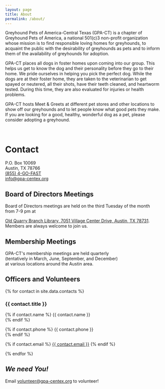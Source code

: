 ```yaml
---
layout: page
title: About
permalink: /about/
---
```


Greyhound Pets of America-Central Texas (GPA-CT) is a chapter of Greyhound Pets of America, a national 501(c)3
non-profit organization whose mission is to find responsible loving homes for greyhounds, to acquaint the public with
the desirability of greyhounds as pets and to inform them of the availability of greyhounds for adoption.

GPA-CT places all dogs in foster homes upon coming into our group.  This helps us get to know the dog and their
personality before they go to their home.  We pride ourselves in helping you pick the perfect dog.  While the dogs are at
their foster home, they are taken to the veterinarian to get spayed or neutered, all their shots, have their teeth
cleaned, and heartworm tested.  During this time, they are also evaluated for injuries or health problems.

GPA-CT hosts Meet & Greets at different pet stores and other locations to show off our greyhounds and to let people know
what good pets they make.  If you are looking for a good, healthy, wonderful dog as a pet, please consider adopting a
greyhound.

<br>
<div class="text-center">

<h1>Contact</h1>

P.O. Box 10069
<br>
Austin, TX 78766
<br>
<a href="tel:855-446-3278">(855) 4-GO-FAST</a>
<br>
<a href="mailto:info@gpa-centex.org">info@gpa-centex.org</a>

<h2>Board of Directors Meetings</h2>

Board of Directors meetings are held on the third Tuesday of the month from 7-9 pm at
<p>
<a href="http://goo.gl/oV0yar">Old Quarry Branch Library, 7051 Village Center Drive, Austin, TX  78731</a>.
<br>Members are always welcome to join us.

<h2>Membership Meetings</h2>

GPA-CT's membership meetings are held quarterly
<br>(tentatively in March, June, September, and December)
<br>at various locations around the Austin area.

<h2>Officers and Volunteers</h2>

<div class="row">
{% for contact in site.data.contacts %}
<div class="col-sm-6 col-md-4">
  <h3>{{ contact.title }}</h3>

  {% if contact.name %}
    {{ contact.name }}
    <br>
  {% endif %}

  {% if contact.phone %}
    {{ contact.phone }}
    <br>
  {% endif %}

  {% if contact.email %}
    <a href="mailto:{{ contact.email }}">{{ contact.email }}</a>
  {% endif %}
</div>
{% endfor %}
</div>

<p>
<h2><i>We need You!</i></h2>
Email <a href="mailto:volunteer@gpa-centex.org">volunteer@gpa-centex.org</a> to volunteer!
